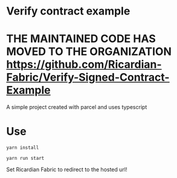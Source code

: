 # Verify contract example 
# THE MAINTAINED CODE HAS MOVED TO THE ORGANIZATION https://github.com/Ricardian-Fabric/Verify-Signed-Contract-Example
A simple project created with parcel and uses typescript

# Use

    yarn install

    yarn run start

Set Ricardian Fabric to redirect to the hosted url!


